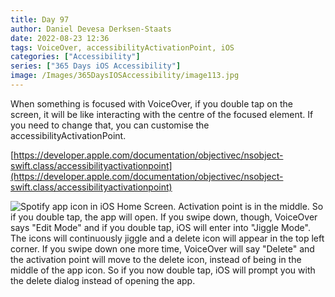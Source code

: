 ```yaml
---
title: Day 97
author: Daniel Devesa Derksen-Staats
date: 2022-08-23 12:36
tags: VoiceOver, accessibilityActivationPoint, iOS
categories: ["Accessibility"]
series: ["365 Days iOS Accessibility"]
image: /Images/365DaysIOSAccessibility/image113.jpg
---
```


When something is focused with VoiceOver, if you double tap on the screen, it will be like interacting with the centre of the focused element. If you need to change that, you can customise the accessibilityActivationPoint. 

[https://developer.apple.com/documentation/objectivec/nsobject-swift.class/accessibilityactivationpoint](https://developer.apple.com/documentation/objectivec/nsobject-swift.class/accessibilityactivationpoint)

![Spotify app icon in iOS Home Screen. Activation point is in the middle. So if you double tap, the app will open. If you swipe down, though, VoiceOver says "Edit Mode" and if you double tap, iOS will enter into "Jiggle Mode". The icons will continuously jiggle and a delete icon will appear in the top left corner. If you swipe down one more time, VoiceOver will say "Delete" and the activation point will move to the delete icon, instead of being in the middle of the app icon. So if you now double tap, iOS will prompt you with the delete dialog instead of opening the app.](/Images/365DaysIOSAccessibility/image113.jpg)